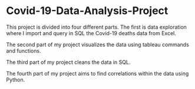 # Covid-19-Data-Analysis-Project

This project is divided into four different parts. The first is data exploration where I import and query in SQL the Covid-19 deaths data from Excel.

The second part of my project visualizes the data using tableau commands and functions.

The third part of my project cleans the data in SQL.

The fourth part of my project aims to find correlations within the data using Python.



